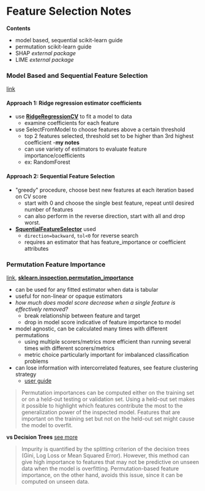 # Feature Selection Notes

**Contents**

 - model based, sequential scikit-learn guide
 - permutation scikit-learn guide
 - SHAP *external package*
 - LIME *external package*

### Model Based and Sequential Feature Selection 

[link](https://scikit-learn.org/stable/auto_examples/feature_selection/plot_select_from_model_diabetes.html#selecting-features-based-on-importance)

#### Approach 1: Ridge regression estimator coefficients

 - use **[RidgeRegressionCV](https://scikit-learn.org/stable/modules/generated/sklearn.linear_model.RidgeCV.html#sklearn.linear_model.RidgeCV)** to fit a model to data
   - examine coefficients for each feature
 - use SelectFromModel to choose features above a certain threshold
   - top 2 features selected, threshold set to be higher than 3rd highest coefficient
 -**my notes**
   - can use variety of estimators to evaluate feature importance/coefficients
   - ex: RandomForest
   
#### Approach 2: Sequential Feature Selection

  - "greedy" procedure, choose best new features at each iteration based on CV score
    - start with 0 and choose the single best feature, repeat until desired number of features
	- can also perform in the reverse direction, start with all and drop worst.
  - **[SquentialFeatureSelector](https://scikit-learn.org/stable/modules/generated/sklearn.feature_selection.SelectFromModel.html#sklearn.feature_selection.SelectFromModel)** used
    - `direction=backward`, `tol<0` for reverse search
	- requires an estimator that has feature_importance or coefficient attributes

### Permutation Feature Importance

[link](https://scikit-learn.org/stable/modules/permutation_importance.html), 
**[sklearn.inspection.permutation_importance](https://scikit-learn.org/stable/modules/generated/sklearn.inspection.permutation_importance.html#sklearn.inspection.permutation_importance)**

 - can be used for any fitted estimator when data is tabular
 - useful for non-linear or opaque estimators
 - *how much does model score decrease when a single feature is effectively removed?*
   - break relationship between feature and target
   - drop in model score indicative of feature importance to model
 - model agnostic, can be calculated many times with different permutations
   - using multiple scorers/metrics more efficient than running several times with different scorers/metrics
   - metric choice particularly important for imbalanced classification problems
 - can lose information with intercorrelated features, see feature clustering strategy
   - [user guide](https://scikit-learn.org/stable/auto_examples/inspection/plot_permutation_importance_multicollinear.html#sphx-glr-auto-examples-inspection-plot-permutation-importance-multicollinear-py)
> Permutation importances can be computed either on the training set or on a held-out testing or validation set. Using a held-out set makes it possible to highlight which features contribute the most to the generalization power of the inspected model. Features that are important on the training set but not on the held-out set might cause the model to overfit.

**vs Decision Trees** [see more](https://scikit-learn.org/stable/auto_examples/inspection/plot_permutation_importance.html#sphx-glr-auto-examples-inspection-plot-permutation-importance-py)
>  Impurity is quantified by the splitting criterion of the decision trees (Gini, Log Loss or Mean Squared Error). However, this method can give high importance to features that may not be predictive on unseen data when the model is overfitting. Permutation-based feature importance, on the other hand, avoids this issue, since it can be computed on unseen data.

